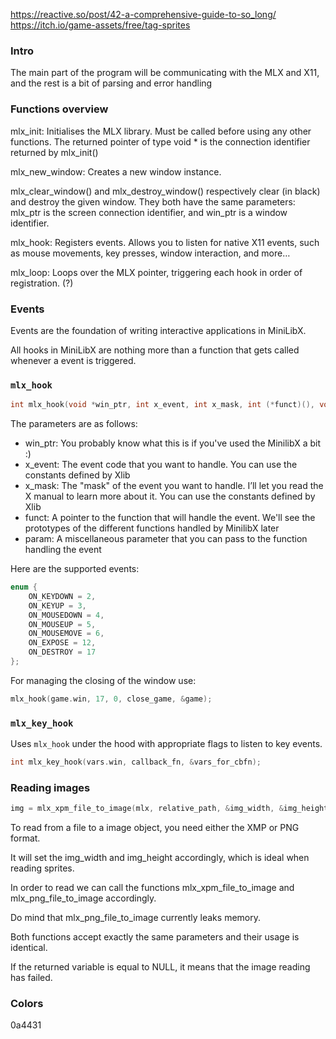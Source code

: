 https://reactive.so/post/42-a-comprehensive-guide-to-so_long/
https://itch.io/game-assets/free/tag-sprites

### Intro

The main part of the program will be communicating with the MLX and X11, and the rest is a bit of parsing and error handling

### Functions overview

mlx_init: Initialises the MLX library. Must be called before using any other functions. The returned pointer of type void \* is the connection identifier returned by mlx_init()

mlx_new_window: Creates a new window instance.

mlx_clear_window() and mlx_destroy_window() respectively clear (in black) and destroy the given window. They both have the same parameters: mlx_ptr is the screen connection identifier, and win_ptr is a window identifier.

mlx_hook: Registers events. Allows you to listen for native X11 events, such as mouse movements, key presses, window interaction, and more…

mlx_loop: Loops over the MLX pointer, triggering each hook in order of registration. (?)

### Events

Events are the foundation of writing interactive applications in MiniLibX.

All hooks in MiniLibX are nothing more than a function that gets called whenever a event is triggered.

### `mlx_hook`

```c
int mlx_hook(void *win_ptr, int x_event, int x_mask, int (*funct)(), void *param);
```

The parameters are as follows:

- win_ptr: You probably know what this is if you've used the MinilibX a bit :)
- x_event: The event code that you want to handle. You can use the constants defined by Xlib
- x_mask: The "mask" of the event you want to handle. I’ll let you read the X manual to learn more about it. You can use the constants defined by Xlib
- funct: A pointer to the function that will handle the event. We'll see the prototypes of the different functions handled by MinilibX later
- param: A miscellaneous parameter that you can pass to the function handling the event

Here are the supported events:

```c
enum {
	ON_KEYDOWN = 2,
	ON_KEYUP = 3,
	ON_MOUSEDOWN = 4,
	ON_MOUSEUP = 5,
	ON_MOUSEMOVE = 6,
	ON_EXPOSE = 12,
	ON_DESTROY = 17
};
```

For managing the closing of the window use:

```c
mlx_hook(game.win, 17, 0, close_game, &game);
```

### `mlx_key_hook`

Uses `mlx_hook` under the hood with appropriate flags to listen to key events.

```c
int mlx_key_hook(vars.win, callback_fn, &vars_for_cbfn);
```

### Reading images

```c
img = mlx_xpm_file_to_image(mlx, relative_path, &img_width, &img_height);
```

To read from a file to a image object, you need either the XMP or PNG format.

It will set the img_width and img_height accordingly, which is ideal when reading sprites.

In order to read we can call the functions mlx_xpm_file_to_image and mlx_png_file_to_image accordingly.

Do mind that mlx_png_file_to_image currently leaks memory.

Both functions accept exactly the same parameters and their usage is identical.

If the returned variable is equal to NULL, it means that the image reading has failed.

### Colors

0a4431
